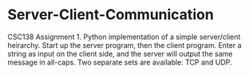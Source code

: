 # Server-Client-Communication
CSC138 Assignment 1. Python implementation of a simple server/client heirarchy. Start up the server program, then the client program. Enter a string as input on the client side, and the server will output the same message in all-caps. Two separate sets are available: TCP and UDP.

